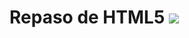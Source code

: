 # Repaso de HTML5  <img src=https://o.remove.bg/downloads/86a3d80d-61b6-4a68-9fa6-4c7a20239c46/imagen_2023-07-14_181222279-removebg-preview.png>

